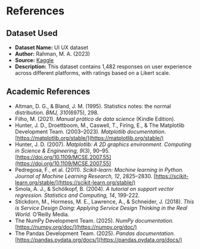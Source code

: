 # References

## Dataset Used
- **Dataset Name:** UI UX dataset  
- **Author:** Rahman, M. A. (2023)  
- **Source:** [Kaggle](https://www.kaggle.com/)  
- **Description:** This dataset contains 1,482 responses on user experience across different platforms, with ratings based on a Likert scale.

## Academic References

- Altman, D. G., & Bland, J. M. (1995). Statistics notes: the normal distribution. *BMJ, 310*(6975), 298.  
- Filho, M. (2021). *Manual prático de data science* (Kindle Edition).  
- Hunter, J. D., Droettboom, M., Caswell, T., Firing, E., & The Matplotlib Development Team. (2003–2023). *Matplotlib documentation*. [https://matplotlib.org/stable/](https://matplotlib.org/stable/)  
- Hunter, J. D. (2007). *Matplotlib: A 2D graphics environment.* *Computing in Science & Engineering, 9*(3), 90–95. [https://doi.org/10.1109/MCSE.2007.55](https://doi.org/10.1109/MCSE.2007.55)  
- Pedregosa, F., et al. (2011). *Scikit-learn: Machine learning in Python.* *Journal of Machine Learning Research, 12*, 2825–2830. [https://scikit-learn.org/stable/](https://scikit-learn.org/stable/)  
- Smola, A. J., & Schölkopf, B. (2004). *A tutorial on support vector regression.* *Statistics and Computing, 14*, 199-222.  
- Stickdorn, M., Hormess, M. E., Lawrence, A., & Schneider, J. (2018). *This is Service Design Doing: Applying Service Design Thinking in the Real World.* O’Reilly Media.  
- The NumPy Development Team. (2025). *NumPy documentation.* [https://numpy.org/doc/](https://numpy.org/doc/)  
- The Pandas Development Team. (2025). *Pandas documentation.* [https://pandas.pydata.org/docs/](https://pandas.pydata.org/docs/)  